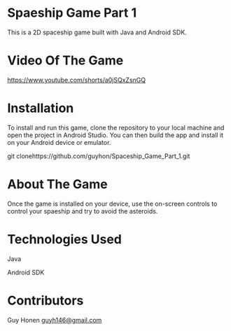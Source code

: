 # Spaeship Game Part 1
  This is a 2D spaceship game built with Java and Android SDK.
  

# Video Of The Game
 https://www.youtube.com/shorts/a0jSQxZsnGQ
  

# Installation
  To install and run this game, clone the repository to your local machine and open the project in Android Studio. You can then build the app and install it on your      Android device or emulator.

  git clonehttps://github.com/guyhon/Spaceship_Game_Part_1.git

# About The Game
  Once the game is installed on your device,  use the on-screen controls to control your spaeship and try to avoid the asteroids. 

# Technologies Used
  Java
  
  Android SDK

# Contributors
  Guy Honen guyh146@gmail.com
